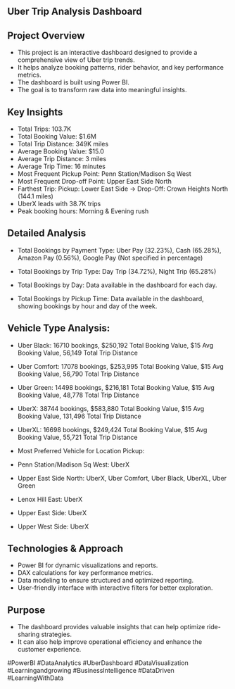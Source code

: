 ## Uber Trip Analysis Dashboard  

## Project Overview

* This project is an interactive dashboard designed to provide a comprehensive view of Uber trip trends.    
* It helps analyze booking patterns, rider behavior, and key performance metrics.    
* The dashboard is built using Power BI.    
* The goal is to transform raw data into meaningful insights.
   
## Key Insights

* Total Trips: 103.7K    
* Total Booking Value: $1.6M    
* Total Trip Distance: 349K miles    
* Average Booking Value: $15.0    
* Average Trip Distance: 3 miles    
* Average Trip Time: 16 minutes    
* Most Frequent Pickup Point: Penn Station/Madison Sq West    
* Most Frequent Drop-off Point: Upper East Side North    
* Farthest Trip: Pickup: Lower East Side -> Drop-Off: Crown Heights North (144.1 miles)    
* UberX leads with 38.7K trips    
* Peak booking hours: Morning & Evening rush
      
## Detailed Analysis

* Total Bookings by Payment Type: Uber Pay (32.23%), Cash (65.28%), Amazon Pay (0.56%), Google Pay (Not specified in percentage)    

* Total Bookings by Trip Type: Day Trip (34.72%), Night Trip (65.28%)    

* Total Bookings by Day: Data available in the dashboard for each day.    

* Total Bookings by Pickup Time: Data available in the dashboard, showing bookings by hour and day of the week.    

## Vehicle Type Analysis:

* Uber Black: 16710 bookings, $250,192 Total Booking Value, $15 Avg Booking Value, 56,149 Total Trip Distance    
* Uber Comfort: 17078 bookings, $253,995 Total Booking Value, $15 Avg Booking Value, 56,790 Total Trip Distance    
* Uber Green: 14498 bookings, $216,181 Total Booking Value, $15 Avg Booking Value, 48,778 Total Trip Distance    
* UberX: 38744 bookings, $583,880 Total Booking Value, $15 Avg Booking Value, 131,496 Total Trip Distance    
* UberXL: 16698 bookings, $249,424 Total Booking Value, $15 Avg Booking Value, 55,721 Total Trip Distance    
* Most Preferred Vehicle for Location Pickup:

* Penn Station/Madison Sq West: UberX    
* Upper East Side North: UberX, Uber Comfort, Uber Black, UberXL, Uber Green    
* Lenox Hill East: UberX    
* Upper East Side: UberX    
* Upper West Side: UberX 

## Technologies & Approach

* Power BI for dynamic visualizations and reports.    
* DAX calculations for key performance metrics.    
* Data modeling to ensure structured and optimized reporting.    
* User-friendly interface with interactive filters for better exploration.

## Purpose

* The dashboard provides valuable insights that can help optimize ride-sharing strategies.    
* It can also help improve operational efficiency and enhance the customer experience.


#PowerBI #DataAnalytics #UberDashboard #DataVisualization #Learningandgrowing #BusinessIntelligence #DataDriven #LearningWithData    

